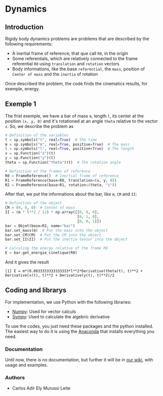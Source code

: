 # Dynamics

## Introduction

Rigidy body dynamics problems are problems that are described by the following requirements:

* A inertial frame of reference, that que call ```R0```, in the origin
* Some referentials, which are relatively connected to the frame referential ```R0``` using ```translation``` and ```rotation``` vectors
* Body informations, like the base ```referential```, the ```mass```, position of ```Center of mass``` and the ```inertia``` of rotation

Once described the problem, the code finds the cinematics results, for exemple, energy.

## Exemple 1

The frist exemple, we have a bar of mass ```m```, length ```l```, its center at the position ```(x, y, 0)``` and it's rotationed at an angle ```theta``` relative to the vector ```z```. So, we describe the problem as

```python
# Definition of the variables
t = sp.symbols("t", real=True)  # The time
m = sp.symbols("m", real=True, positive=True)  # The mass
l = sp.symbols("l", real=True, positive=True)  # The length
x = sp.Function("x")(t)
y = sp.Function("y")(t)
theta = sp.Function("theta")(t)  # The rotation angle

# Definition of the frames of reference
R0 = FrameReference()  # Inertial frame of reference
R1 = FrameReference(base=R0, translation=(x, y, 0))
R2 = FrameReference(base=R1, rotation=(theta, "z"))
```

After that, we put the informations about the bar, like ```m```, ```CM``` and ```II```:

```python
# Definition of the object
CM = (0, 0, 0)  # Center of mass
II = (m * l**2 / 12) * np.array([[0, 0, 0],
                                 [0, 1, 0],
                                 [0, 0, 1]])
bar = Objet(base=R2, name="bar")
bar.set_mass(m)  # Put the mass into the object
bar.set_CM(CM)  # Put the CM into the object
bar.set_II(II)  # Put the inertia tensor into the object

# Calculing the energy relative of the frame R0
E = bar.get_energie_cinetique(R0)
```

And it gives the result

```
[1] E = m*(0.0833333333333333*l**2*Derivative(theta(t), t)**2 + Derivative(x(t), t)**2 + Derivative(y(t), t)**2)/2
```

## Coding and librarys

For implementation, we use Python with the following libraries:

* [Numpy](https://numpy.org/doc/): Used for vector calculs
* [Sympy](https://gmsh.info/): Used to calculate the algebric derivative

To use the codes, you just need these packages and the python installed. The easiest way to do it is using the [Anaconda](https://www.anaconda.com/) that installs everything you need.


### Documentation

Until now, there is no documentation, but further it will be in [our wiki](https://github.com/carlos-adir/Dynamics/wiki), with usage and examples.


### Authors

* Carlos Adir Ely Murussi Leite